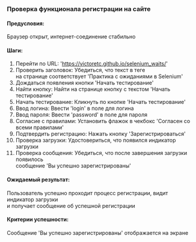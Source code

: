### Проверка функционала регистрации на сайте  
#### Предусловия:  
Браузер открыт, интернет-соединение стабильно  
#### Шаги:  
1. Перейти по URL: 'https://victoretc.github.io/selenium_waits/'  
2. Проверить заголовок: Убедиться, что текст в теге  
на странице соответствует 'Практика с ожиданиями в Selenium'  
3. Дождаться появления кнопки 'Начать тестирование'  
4. Найти кнопку: Найти на странице кнопку с текстом 'Начать тестирование'  
5. Начать тестирование: Кликнуть по кнопке 'Начать тестирование'  
6. Ввод логина: Ввести 'login' в поле для логина  
7. Ввод пароля: Ввести 'password' в поле для пароля  
8. Согласие с правилами: Установить флажок в чекбокс 'Согласен со всеми правилами'  
9. Подтвердить регистрацию: Нажать кнопку 'Зарегистрироваться'  
10. Проверка загрузки: Удостовериться, что появился индикатор загрузки  
11. Проверка сообщения: Убедиться, что после завершения загрузки появилось  
сообщение 'Вы успешно зарегистрированы'  
#### Ожидаемый результат:  
Пользователь успешно проходит процесс регистрации, видит индикатор загрузки  
и получает сообщение об успешной регистрации  
#### Критерии успешности:  
Сообщение 'Вы успешно зарегистрированы' отображается на экране  
  
